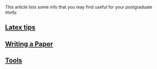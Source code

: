 This article lists some info that you may find useful for your postgraduate study.

## [Latex tips](./latex_tips.md)

## [Writing a Paper](./paper_writing.md)

## [Tools](./tools.md)


